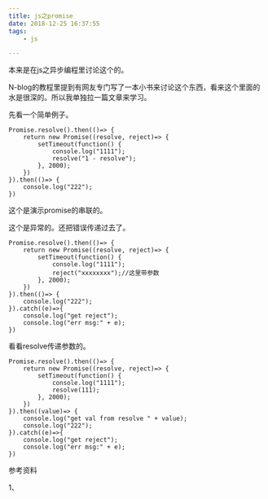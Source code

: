 ```yaml
---
title: js之promise
date: 2018-12-25 16:37:55
tags:
	- js

---
```




本来是在js之异步编程里讨论这个的。

N-blog的教程里提到有网友专门写了一本小书来讨论这个东西，看来这个里面的水是很深的。所以我单独拉一篇文章来学习。

先看一个简单例子。

```
Promise.resolve().then(()=> {
    return new Promise((resolve, reject)=> {
        setTimeout(function() {
            console.log("1111");
            resolve("1 - resolve");
        }, 2000);
    })
}).then(()=> {
    console.log("222");
})
```

这个是演示promise的串联的。

这个是异常的。还把错误传递过去了。

```
Promise.resolve().then(()=> {
    return new Promise((resolve, reject)=> {
        setTimeout(function() {
            console.log("1111");
            reject("xxxxxxxx");//这里带参数
        }, 2000);
    })
}).then(()=> {
    console.log("222");
}).catch((e)=>{
    console.log("get reject");
    console.log("err msg:" + e);
})
```

看看resolve传递参数的。

```
Promise.resolve().then(()=> {
    return new Promise((resolve, reject)=> {
        setTimeout(function() {
            console.log("1111");
            resolve(111);
        }, 2000);
    })
}).then((value)=> {
    console.log("get val from resolve " + value);
    console.log("222");
}).catch((e)=>{
    console.log("get reject");
    console.log("err msg:" + e);
})
```



参考资料

1、

